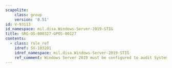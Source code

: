 ```yaml
---
scapolite:
    class: group
    version: '0.51'
id: V-93113
id_namespace: mil.disa.Windows-Server-2019-STIG
title: SRG-OS-000327-GPOS-00127
contents:
  - class: rule_ref
    idref: SV-103201
    idref_namespace: mil.disa.Windows-Server-2019-STIG
    ref_comment: Windows Server 2019 must be configured to audit System - Se ...
---
```


